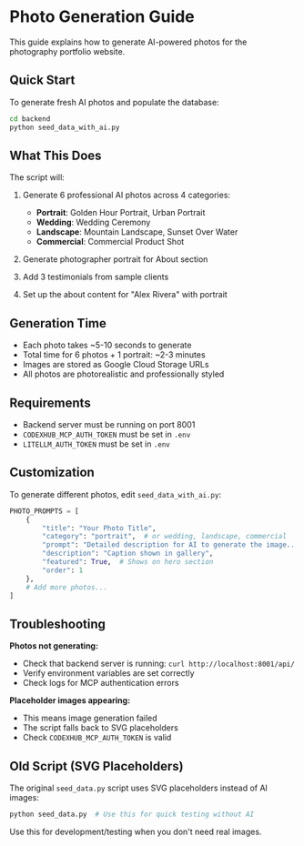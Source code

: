 # Photo Generation Guide

This guide explains how to generate AI-powered photos for the photography portfolio website.

## Quick Start

To generate fresh AI photos and populate the database:

```bash
cd backend
python seed_data_with_ai.py
```

## What This Does

The script will:
1. Generate 6 professional AI photos across 4 categories:
   - **Portrait**: Golden Hour Portrait, Urban Portrait
   - **Wedding**: Wedding Ceremony
   - **Landscape**: Mountain Landscape, Sunset Over Water
   - **Commercial**: Commercial Product Shot

2. Generate photographer portrait for About section
3. Add 3 testimonials from sample clients
4. Set up the about content for "Alex Rivera" with portrait

## Generation Time

- Each photo takes ~5-10 seconds to generate
- Total time for 6 photos + 1 portrait: ~2-3 minutes
- Images are stored as Google Cloud Storage URLs
- All photos are photorealistic and professionally styled

## Requirements

- Backend server must be running on port 8001
- `CODEXHUB_MCP_AUTH_TOKEN` must be set in `.env`
- `LITELLM_AUTH_TOKEN` must be set in `.env`

## Customization

To generate different photos, edit `seed_data_with_ai.py`:

```python
PHOTO_PROMPTS = [
    {
        "title": "Your Photo Title",
        "category": "portrait",  # or wedding, landscape, commercial
        "prompt": "Detailed description for AI to generate the image...",
        "description": "Caption shown in gallery",
        "featured": True,  # Shows on hero section
        "order": 1
    },
    # Add more photos...
]
```

## Troubleshooting

**Photos not generating:**
- Check that backend server is running: `curl http://localhost:8001/api/`
- Verify environment variables are set correctly
- Check logs for MCP authentication errors

**Placeholder images appearing:**
- This means image generation failed
- The script falls back to SVG placeholders
- Check `CODEXHUB_MCP_AUTH_TOKEN` is valid

## Old Script (SVG Placeholders)

The original `seed_data.py` script uses SVG placeholders instead of AI images:

```bash
python seed_data.py  # Use this for quick testing without AI
```

Use this for development/testing when you don't need real images.
